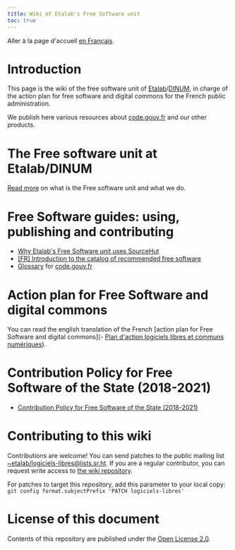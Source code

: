 ```yaml
---
title: Wiki of Etalab's Free Software unit
toc: true
---
```


Aller à la page d'accueil [en Français](index.md).

# Introduction

This page is the wiki of the free software unit of [Etalab](https://www.etalab.gouv.fr/)/[DINUM](https://www.numerique.gouv.fr/), in charge of the action plan for free software and digital commons for the French public administration.

We publish here various resources about [code.gouv.fr](https://code.gouv.fr) and our other products.

# The Free software unit at Etalab/DINUM

[Read more](https://speakerdeck.com/bluehats/dinum-50b5bb2c-3e6c-4541-a988-b6fafcf446ca) on what is the Free software unit and what we do.

# Free Software guides: using, publishing and contributing

- [Why Etalab's Free Software unit uses SourceHut](why-sourcehut.md)
- [\[FR\] Introduction to the catalog of recommended free software](sill.md)
- [Glossary](glossary.en.md) for [code.gouv.fr](https://code.gouv.fr)

# Action plan for Free Software and digital commons

You can read the english translation of the French [action plan for Free Software and digital commons](- [Plan d'action logiciels libres et communs numériques](plan-action-logiciels-libres-communs-numeriques.md)).

# Contribution Policy for Free Software of the State (2018-2021)

- [Contribution Policy for Free Software of the State (2018-2021)](pocos/index.en.md)

# Contributing to this wiki

Contributions are welcome!  You can send patches to the public mailing list [~etalab/logiciels-libres@lists.sr.ht](mailto:~etalab/logiciels-libres@lists.sr.ht).  If you are a regular contributor, you can request write access to [the wiki repository](https://git.sr.ht/~etalab/logiciels-libres).

For patches to target this repository, add this parameter to your local copy: `git config format.subjectPrefix 'PATCH logiciels-libres'`

# License of this document

Contents of this repository are published under the [Open License 2.0](https://spdx.org/licenses/etalab-2.0.html).

